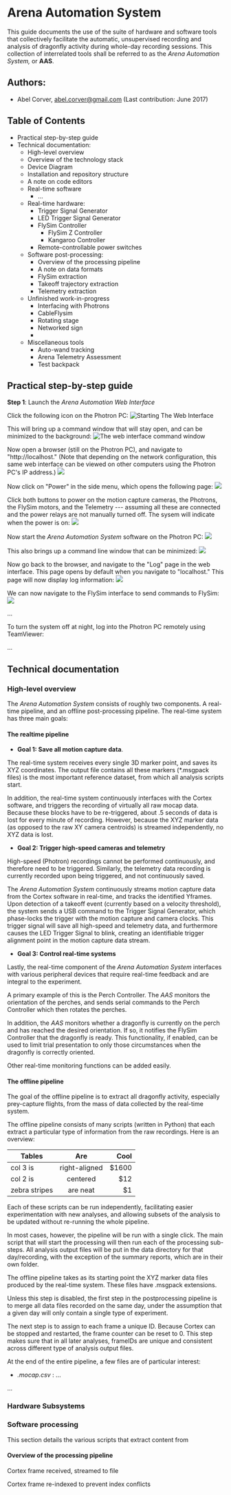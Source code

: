 
# Arena Automation System
This guide documents the use of the suite of
hardware and software tools that collectively
facilitate the automatic, unsupervised recording
and analysis of dragonfly activity during whole-day
recording sessions. This collection of interrelated tools
shall be referred to as the
*Arena Automation System,* or **AAS**.

## Authors:
* Abel Corver, abel.corver@gmail.com
(Last contribution: June 2017)

## Table of Contents
* Practical step-by-step guide
* Technical documentation:
  * High-level overview
  * Overview of the technology stack
  * Device Diagram
  * Installation and repository structure
  * A note on code editors
  * Real-time software
    * ...
  * Real-time hardware:
    * Trigger Signal Generator
    * LED Trigger Signal Generator
    * FlySim Controller
      * FlySim Z Controller
      * Kangaroo Controller
    * Remote-controllable power switches
  * Software post-processing:
    * Overview of the processing pipeline
    * A note on data formats
    * FlySim extraction
    * Takeoff trajectory extraction
    * Telemetry extraction
  * Unfinished work-in-progress
    * Interfacing with Photrons
    * CableFlysim
    * Rotating stage
    * Networked sign
    *
  * Miscellaneous tools
    * Auto-wand tracking
    * Arena Telemetry Assessment
    * Test backpack

## Practical step-by-step guide
**Step 1**: Launch the *Arena Automation Web Interface*

Click the following icon on the Photron PC:
![Starting The Web Interface](https://github.com/acorver/arena-automation/blob/dev/documentation/images/arena_interface_launch_icon.png)

This will bring up a command window that will stay open,
and can be minimized to the background:
![The web interface command window](https://github.com/acorver/arena-automation/blob/dev/documentation/images/arena_interface_launch_cmdwindow.png)

Now open a browser (still on the Photron PC), and navigate
to "http://localhost." (Note that depending on the network
configuration, this same web interface can be viewed
on other computers using the Photron PC's IP address.)
![](https://github.com/acorver/arena-automation/blob/dev/documentation/images/arena_automation_web_interface_log.png)

Now click on "Power" in the side menu, which opens the following page:
![](https://github.com/acorver/arena-automation/blob/dev/documentation/images/arena_automation_web_interface_power.png)

Click both buttons to power on the motion capture cameras,
the Photrons, the FlySim motors, and the Telemetry --- assuming all these are connected and the power relays are
not manually turned off. The sysem will indicate when
the power is on:
![](https://github.com/acorver/arena-automation/blob/dev/documentation/images/arena_automation_web_interface_power_on.png)

Now start the *Arena Automation System* software on the Photron PC:
![](https://github.com/acorver/arena-automation/blob/dev/documentation/images/arena_automation_launch_icon.png)

This also brings up a command line window that can be minimized:
![](https://github.com/acorver/arena-automation/blob/dev/documentation/images/arena_automation_launch_cmdwindow.png)

Now go back to the browser, and navigate to the "Log" page
in the web interface. This page opens by default when you
navigate to "localhost." This page will now display log
information:
![](https://github.com/acorver/arena-automation/blob/dev/documentation/images/arena_automation_web_interface_log_running.png)

We can now navigate to the FlySim interface to send commands to FlySim:
![](https://github.com/acorver/arena-automation/blob/dev/documentation/images/arena_automation_web_interface_flysim.png)

...

To turn the system off at night, log into the Photron PC remotely using TeamViewer:

...

## Technical documentation
### High-level overview
The _Arena Automation System_ consists of roughly two
components. A real-time pipeline, and an offline post-processing
pipeline. The real-time system has three main goals:

#### The realtime pipeline
* **Goal 1: Save all motion capture data**.

The real-time system
receives every single 3D marker point, and saves its XYZ
coordinates. The output file contains all these markers
(*.msgpack files) is the most important reference dataset,
from which all analysis scripts start.

In addition, the real-time system continuously interfaces
with the Cortex software, and triggers the recording of
virtually all raw mocap data. Because these blocks have
to be re-triggered, about .5 seconds of data is lost for
every minute of recording. However, because the XYZ
marker data (as opposed to the raw XY camera centroids)
is streamed independently, no XYZ data is lost.

* **Goal 2: Trigger high-speed cameras and telemetry**

High-speed (Photron) recordings cannot be performed
continuously, and therefore need to be triggered.
Similarly, the telemetry data recording is currently
recorded upon being triggered, and not continuously saved.

The *Arena Automation System* continuously streams
motion capture data from the Cortex software in real-time,
and tracks the identified Yframes. Upon detection of
a takeoff event (currently based on a velocity threshold),
the system sends a USB command to the Trigger Signal Generator,
which phase-locks the trigger with the motion capture and
camera clocks. This trigger signal will save all high-speed
and telemetry data, and furthermore causes the LED Trigger
Signal to blink, creating an identifiable trigger alignment
point in the motion capture data stream.

* **Goal 3: Control real-time systems**

Lastly, the real-time component of the *Arena Automation System*
interfaces with various peripheral devices that require
real-time feedback and are integral to the experiment.

A primary example of this is the Perch Controller. The
*AAS* monitors the orientation of the perches, and sends
serial commands to the Perch Controller which then rotates
the perches.

In addition, the *AAS* monitors whether a dragonfly is
currently on the perch and has reached the desired
orientation. If so, it notifies the FlySim Controller
that the dragonfly is ready. This functionality, if
enabled, can be used to limit trial presentation to only
those circumstances when the dragonfly is correctly
oriented.

Other real-time monitoring functions can be added
easily.

#### The offline pipeline

The goal of the offline pipeline is to extract all
dragonfly activity, especially prey-capture flights,
from the mass of data collected by the real-time system.

The offline pipeline consists of many scripts (written in
Python) that each extract a particular type of information
from the raw recordings. Here is an overview:

| Tables        | Are           | Cool  |
| ------------- |:-------------:| -----:|
| col 3 is      | right-aligned | $1600 |
| col 2 is      | centered      |   $12 |
| zebra stripes | are neat      |    $1 |

Each of these scripts can be run independently,
facilitating easier experimentation with new
analyses, and allowing subsets of the analysis to be
updated without re-running the whole pipeline.

In most cases, however, the pipeline will be run
with a single click. The main script that will
start the processing will then run each of the processing
sub-steps. All analysis output files will be put
in the data directory for that day/recording, with the
exception of the summary reports, which are in their
own folder.

The offline pipeline takes as its starting point the
XYZ marker data files produced by the real-time system.
These files have .msgpack extensions.

Unless this step is disabled, the first step in the
postprocessing pipeline is to merge all data files
recorded on the same day, under the assumption that
a given day will only contain a single type of
experiment.

The next step is to assign to each frame a unique ID.
Because Cortex can be stopped and restarted,
the frame counter can be reset to 0. This step
makes sure that in all later analyses, frameIDs
are unique and consistent across different type of
analysis output files.

At the end of the entire pipeline, a few files are of
particular interest:

* *.mocap.csv* : ...

...

### Hardware Subsystems

### Software processing
This section details the various scripts that
extract content from

#### Overview of the processing pipeline

Cortex frame received, streamed to file

Cortex frame re-indexed to prevent index conflicts
